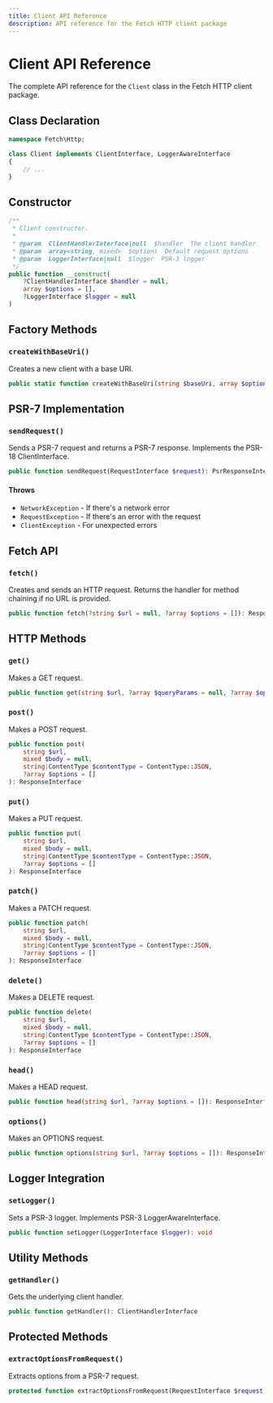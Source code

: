 ```yaml
---
title: Client API Reference
description: API reference for the Fetch HTTP client package
---
```


# Client API Reference

The complete API reference for the `Client` class in the Fetch HTTP client package.

## Class Declaration

```php
namespace Fetch\Http;

class Client implements ClientInterface, LoggerAwareInterface
{
    // ...
}
```

## Constructor

```php
/**
 * Client constructor.
 *
 * @param  ClientHandlerInterface|null  $handler  The client handler
 * @param  array<string, mixed>  $options  Default request options
 * @param  LoggerInterface|null  $logger  PSR-3 logger
 */
public function __construct(
    ?ClientHandlerInterface $handler = null,
    array $options = [],
    ?LoggerInterface $logger = null
)
```

## Factory Methods

### `createWithBaseUri()`

Creates a new client with a base URI.

```php
public static function createWithBaseUri(string $baseUri, array $options = []): static
```

## PSR-7 Implementation

### `sendRequest()`

Sends a PSR-7 request and returns a PSR-7 response. Implements the PSR-18 ClientInterface.

```php
public function sendRequest(RequestInterface $request): PsrResponseInterface
```

#### Throws

- `NetworkException` - If there's a network error
- `RequestException` - If there's an error with the request
- `ClientException` - For unexpected errors

## Fetch API

### `fetch()`

Creates and sends an HTTP request. Returns the handler for method chaining if no URL is provided.

```php
public function fetch(?string $url = null, ?array $options = []): ResponseInterface|ClientHandlerInterface
```

## HTTP Methods

### `get()`

Makes a GET request.

```php
public function get(string $url, ?array $queryParams = null, ?array $options = []): ResponseInterface
```

### `post()`

Makes a POST request.

```php
public function post(
    string $url,
    mixed $body = null,
    string|ContentType $contentType = ContentType::JSON,
    ?array $options = []
): ResponseInterface
```

### `put()`

Makes a PUT request.

```php
public function put(
    string $url,
    mixed $body = null,
    string|ContentType $contentType = ContentType::JSON,
    ?array $options = []
): ResponseInterface
```

### `patch()`

Makes a PATCH request.

```php
public function patch(
    string $url,
    mixed $body = null,
    string|ContentType $contentType = ContentType::JSON,
    ?array $options = []
): ResponseInterface
```

### `delete()`

Makes a DELETE request.

```php
public function delete(
    string $url,
    mixed $body = null,
    string|ContentType $contentType = ContentType::JSON,
    ?array $options = []
): ResponseInterface
```

### `head()`

Makes a HEAD request.

```php
public function head(string $url, ?array $options = []): ResponseInterface
```

### `options()`

Makes an OPTIONS request.

```php
public function options(string $url, ?array $options = []): ResponseInterface
```

## Logger Integration

### `setLogger()`

Sets a PSR-3 logger. Implements PSR-3 LoggerAwareInterface.

```php
public function setLogger(LoggerInterface $logger): void
```

## Utility Methods

### `getHandler()`

Gets the underlying client handler.

```php
public function getHandler(): ClientHandlerInterface
```

## Protected Methods

### `extractOptionsFromRequest()`

Extracts options from a PSR-7 request.

```php
protected function extractOptionsFromRequest(RequestInterface $request): array
```
